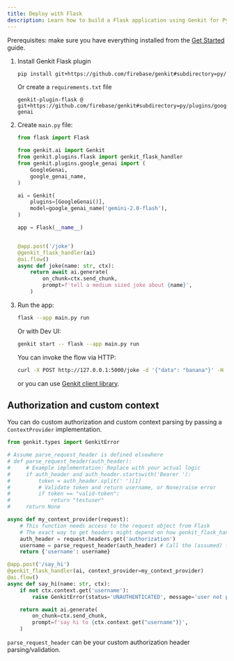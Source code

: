 ```yaml
---
title: Deploy with Flask
description: Learn how to build a Flask application using Genkit for Python.
---
```


Prerequisites: make sure you have everything installed from the [Get Started](/python/docs/get-started/) guide.

1.  Install Genkit Flask plugin

    ```bash
    pip install git+https://github.com/firebase/genkit#subdirectory=py/plugins/flask
    ```

    Or create a `requirements.txt` file

    ```text title="requirements.txt"
    genkit-plugin-flask @ git+https://github.com/firebase/genkit#subdirectory=py/plugins/google-genai
    ```

2.  Create `main.py` file:

    ```python title="main.py"
    from flask import Flask

    from genkit.ai import Genkit
    from genkit.plugins.flask import genkit_flask_handler
    from genkit.plugins.google_genai import (
        GoogleGenai,
        google_genai_name,
    )

    ai = Genkit(
        plugins=[GoogleGenai()],
        model=google_genai_name('gemini-2.0-flash'),
    )

    app = Flask(__name__)


    @app.post('/joke')
    @genkit_flask_handler(ai)
    @ai.flow()
    async def joke(name: str, ctx):
        return await ai.generate(
            on_chunk=ctx.send_chunk,
            prompt=f'tell a medium sized joke about {name}',
        )
    ```

3.  Run the app:

    ```bash
    flask --app main.py run
    ```

    Or with Dev UI:

    ```bash
    genkit start -- flask --app main.py run
    ```

    You can invoke the flow via HTTP:

    ```bash
    curl -X POST http://127.0.0.1:5000/joke -d '{"data": "banana"}' -H 'content-Type: application/json' -H 'Accept: text/event-stream'
    ```

    or you can use [Genkit client library](https://js.api.genkit.dev/modules/genkit.beta_client.html).

## Authorization and custom context

You can do custom authorization and custom context parsing by passing a `ContextProvider` implementation.

```python
from genkit.types import GenkitError

# Assume parse_request_header is defined elsewhere
# def parse_request_header(auth_header):
#     # Example implementation: Replace with your actual logic
#     if auth_header and auth_header.startswith('Bearer '):
#         token = auth_header.split(' ')[1]
#         # Validate token and return username, or None/raise error
#         if token == "valid-token":
#             return "testuser"
#     return None

async def my_context_provider(request):
    # This function needs access to the request object from Flask
    # The exact way to get headers might depend on how genkit_flask_handler passes the request
    auth_header = request.headers.get('authorization')
    username = parse_request_header(auth_header) # Call the (assumed) function
    return {'username': username}

@app.post('/say_hi')
@genkit_flask_handler(ai, context_provider=my_context_provider)
@ai.flow()
async def say_hi(name: str, ctx):
    if not ctx.context.get('username'):
        raise GenkitError(status='UNAUTHENTICATED', message='user not provided')

    return await ai.generate(
        on_chunk=ctx.send_chunk,
        prompt=f'say hi to {ctx.context.get("username")}',
    )
```

`parse_request_header` can be your custom authorization header parsing/validation.
